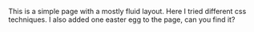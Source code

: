 This is a simple page with a mostly fluid layout.
Here I tried different css techniques.
I also added one easter egg to the page, can you find it?
